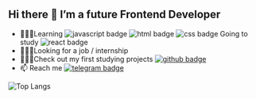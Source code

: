 ## Hi there 👋 I’m a future Frontend Developer


- 👨🏼‍💻Learning ![javascript badge](https://img.shields.io/badge/-JAVASCRIPT-281616?style=flat-square&logo=javascript) ![html badge](https://img.shields.io/badge/-HTML-281616?style=flat-square&logo=html5) ![css badge](https://img.shields.io/badge/-CSS-281616?style=flat-square&logo=css3) Going to study ![react badge](https://img.shields.io/badge/-REACT-212616?style=flat-square&logo=react)
- 🙋🏼‍♂️Looking for a job / internship
- 🧑🏼‍🎓Check out my first studying projects [![github badge](https://img.shields.io/badge/-GITHUB-212616?style=flat-square&logo=github)](https://github.com/heavylad?tab=repositories)
- 📫 Reach me [![telegram badge](https://img.shields.io/badge/-TELEGRAM-212616?style=flat-square&logo=telegram)](https://t.me/heavylad)

![Top Langs](https://github-readme-stats.vercel.app/api/top-langs/?username=heavylad&layout=compact)
